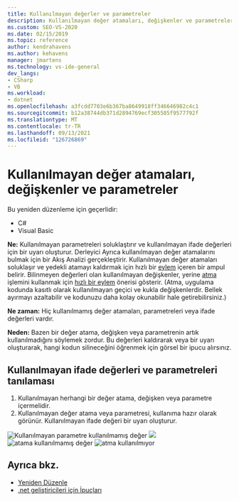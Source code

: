 ```yaml
---
title: Kullanılmayan değerler ve parametreler
description: Kullanılmayan değer atamaları, değişkenler ve parametreler hakkında bilgi edinin ve bunların Visual Studio kod düzenleyicisinde nasıl göründüğünü öğrenin.
ms.custom: SEO-VS-2020
ms.date: 02/15/2019
ms.topic: reference
author: kendrahavens
ms.author: kehavens
manager: jmartens
ms.technology: vs-ide-general
dev_langs:
- CSharp
- VB
ms.workload:
- dotnet
ms.openlocfilehash: a3fcdd7703e6b367ba8649918ff346646982c4c1
ms.sourcegitcommit: b12a38744db371d2894769ecf305585f9577792f
ms.translationtype: MT
ms.contentlocale: tr-TR
ms.lasthandoff: 09/13/2021
ms.locfileid: "126726869"
---
```

# <a name="unused-value-assignments-variables-and-parameters"></a>Kullanılmayan değer atamaları, değişkenler ve parametreler

Bu yeniden düzenleme için geçerlidir:

- C#
- Visual Basic

**Ne:** Kullanılmayan parametreleri soluklaştırır ve kullanılmayan ifade değerleri için bir uyarı oluşturur. Derleyici Ayrıca kullanılmayan değer atamalarını bulmak için bir Akış Analizi gerçekleştirir. Kullanılmayan değer atamaları soluklaşır ve yedekli atamayı kaldırmak için hızlı bir [eylem](../quick-actions.md) içeren bir ampul belirir. Bilinmeyen değerleri olan kullanılmayan değişkenler, yerine [atma](/dotnet/csharp/discards) işlemini kullanmak için [hızlı bir eylem](../quick-actions.md) önerisi gösterir. (Atma, uygulama kodunda kasıtlı olarak kullanılmayan geçici ve kukla değişkenlerdir. Bellek ayırmayı azaltabilir ve kodunuzu daha kolay okunabilir hale getirebilirsiniz.)

**Ne zaman:** Hiç kullanılmamış değer atamaları, parametreleri veya ifade değerleri vardır.

**Neden:** Bazen bir değer atama, değişken veya parametrenin artık kullanılmadığını söylemek zordur. Bu değerleri kaldırarak veya bir uyarı oluşturarak, hangi kodun silineceğini öğrenmek için görsel bir ipucu alırsınız.

## <a name="unused-expression-values-and-parameters-diagnostic"></a>Kullanılmayan ifade değerleri ve parametreleri tanılaması

1. Kullanılmayan herhangi bir değer atama, değişken veya parametre içermelidir.
2. Kullanılmayan değer atama veya parametresi, kullanıma hazır olarak görünür. Kullanılmayan ifade değeri bir uyarı oluşturur.

  ![Kullanılmayan parametre kullanılmamış değer ](media/unused-parameter.png)
   ![ ](media/unused-value.png)
   ![ atama kullanılmamış değer ](media/unused-value-assignment.png)
   ![ atma kullanılmıyor](media/unused-value-discard.png)

## <a name="see-also"></a>Ayrıca bkz.

- [Yeniden Düzenle](../refactoring-in-visual-studio.md)
- [.net geliştiricileri için İpuçları](../csharp-developer-productivity.md)
